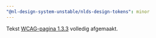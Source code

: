 ```yaml
---
"@nl-design-system-unstable/nlds-design-tokens": minor
---
```


Tekst [WCAG-pagina 1.3.3](/wcag/1.3.3) volledig afgemaakt.
